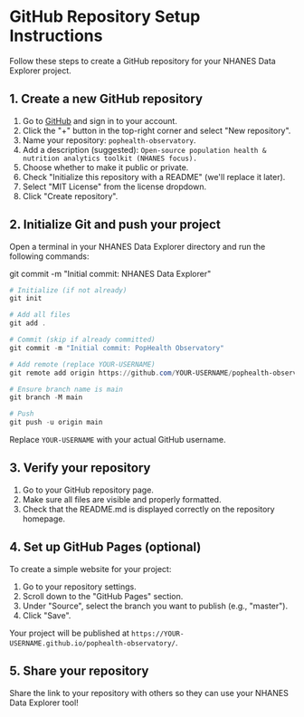 # GitHub Repository Setup Instructions

Follow these steps to create a GitHub repository for your NHANES Data Explorer project.

## 1. Create a new GitHub repository

1. Go to [GitHub](https://github.com/) and sign in to your account.
2. Click the "+" button in the top-right corner and select "New repository".
3. Name your repository: `pophealth-observatory`.
4. Add a description (suggested): `Open-source population health & nutrition analytics toolkit (NHANES focus).`
5. Choose whether to make it public or private.
6. Check "Initialize this repository with a README" (we'll replace it later).
7. Select "MIT License" from the license dropdown.
8. Click "Create repository".

## 2. Initialize Git and push your project

Open a terminal in your NHANES Data Explorer directory and run the following commands:

git commit -m "Initial commit: NHANES Data Explorer"
```powershell
# Initialize (if not already)
git init

# Add all files
git add .

# Commit (skip if already committed)
git commit -m "Initial commit: PopHealth Observatory"

# Add remote (replace YOUR-USERNAME)
git remote add origin https://github.com/YOUR-USERNAME/pophealth-observatory.git

# Ensure branch name is main
git branch -M main

# Push
git push -u origin main
```

Replace `YOUR-USERNAME` with your actual GitHub username.

## 3. Verify your repository

1. Go to your GitHub repository page.
2. Make sure all files are visible and properly formatted.
3. Check that the README.md is displayed correctly on the repository homepage.

## 4. Set up GitHub Pages (optional)

To create a simple website for your project:

1. Go to your repository settings.
2. Scroll down to the "GitHub Pages" section.
3. Under "Source", select the branch you want to publish (e.g., "master").
4. Click "Save".

Your project will be published at `https://YOUR-USERNAME.github.io/pophealth-observatory/`.

## 5. Share your repository

Share the link to your repository with others so they can use your NHANES Data Explorer tool!
